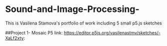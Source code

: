 # Sound-and-Image-Processing-
This is Vasilena Stamova's portfolio of work including 5 small p5.js sketches 

##Project 1- Mosaic
P5 link: https://editor.p5js.org/vasilenastmv/sketches/-XaLf2xty:
